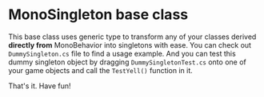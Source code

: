 # MonoSingleton base class

This base class uses generic type to transform any of your classes derived **directly from** MonoBehavior into singletons with ease. You can check out `DummySingleton.cs` file to find a usage example. And you can test this dummy singleton object by dragging `DummySingletonTest.cs` onto one of your game objects and call the `TestYell()` function in it.

That's it. Have fun!
